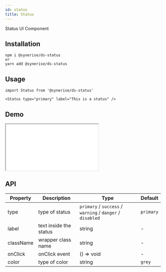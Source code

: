 ```yaml
---
id: status
title: Status
---
```


Status UI Component

## Installation

```
npm i @synerise/ds-status
or
yarn add @synerise/ds-status
```

## Usage

```
import Status from '@synerise/ds-status'

<Status type="primary" label="This is a status" />

```

## Demo

<iframe src="/storybook-static/iframe.html?id=components-status--default"></iframe>

## API

| Property  | Description            | Type                                                      | Default   |
| --------- | ---------------------- | --------------------------------------------------------- | --------- |
| type      | type of status         | `primary` / `success` / `warning` / `danger` / `disabled` | `primary` |
| label     | text inside the status | string                                                    | -         |
| className | wrapper class name     | string                                                    | -         |
| onClick   | onClick event          | () => void                                                | -         |
| color     | type of color          | string                                                    | `grey`    |
